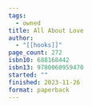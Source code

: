 ```yaml
---
tags:
  - owned
title: All About Love
author:
  - "[[hooks]]"
page_count: 272
isbn10: 688168442
isbn13: 9780060959470
started: ""
finished: 2023-11-26
format: paperback
---
```

